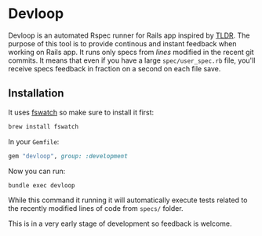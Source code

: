 # Devloop 

Devloop is an automated Rspec runner for Rails app inspired by [TLDR](https://github.com/tendersearls/tldr). The purpose of this tool is to provide continous and instant feedback when working on Rails app. It runs only specs from _lines_ modified in the recent git commits. It means that even if you have a large `spec/user_spec.rb` file, you'll receive specs feedback in fraction on a second on each file save.

## Installation 

It uses [fswatch](https://github.com/emcrisostomo/fswatch) so make sure to install it first:

```bash
brew install fswatch
```

In your `Gemfile`:

```ruby
gem "devloop", group: :development
```

Now you can run: 

```bash
bundle exec devloop
```

While this command it running it will automatically execute tests related to the recently modified lines of code from `specs/` folder.

This is in a very early stage of development so feedback is welcome.
